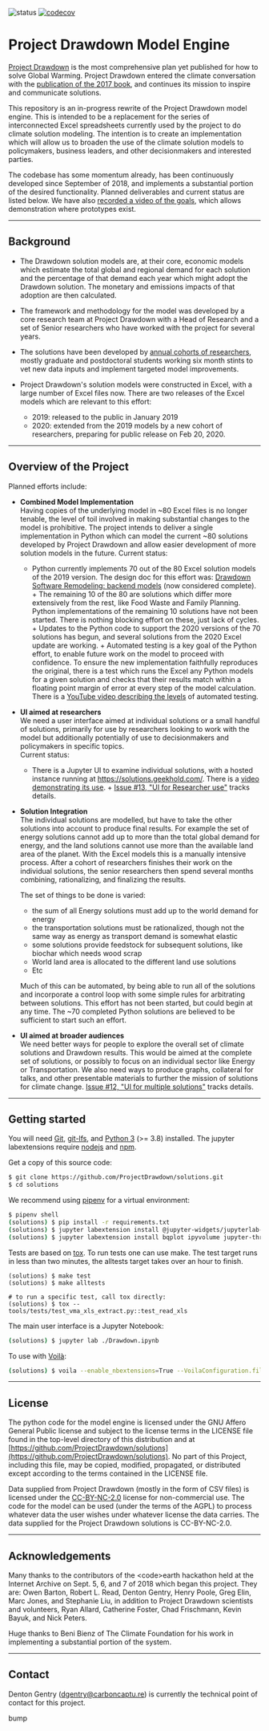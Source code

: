 ![status](https://github.com/ProjectDrawdown/solutions/workflows/Drawdown%20Solutions%20Python%20application/badge.svg)
[![codecov](https://codecov.io/gh/ProjectDrawdown/solutions/branch/master/graph/badge.svg)](https://codecov.io/gh/ProjectDrawdown/solutions)

# Project Drawdown Model Engine

[Project Drawdown](https://www.drawdown.org/) is the most comprehensive plan yet published for how to solve Global Warming. Project Drawdown entered the climate conversation with the [publication of the 2017 book](https://www.drawdown.org/the-book), and continues its mission to inspire and communicate solutions.

This repository is an in-progress rewrite of the Project Drawdown model engine. This is intended to be a replacement for the series of interconnected Excel spreadsheets currently used by the project to do climate solution modeling. The intention is to create an implementation which will allow us to broaden the use of the climate solution models to policymakers, business leaders, and other decisionmakers and interested parties.

The codebase has some momentum already, has been continuously developed since September of 2018, and implements a substantial portion of the desired functionality. Planned deliverables and current status are listed below. We have also [recorded a video of the goals](https://youtu.be/Ffmx9KS-fW8), which allows demonstration where prototypes exist.

---

## Background

- The Drawdown solution models are, at their core, economic models which estimate the total global and regional demand for each solution and the percentage of that demand each year which might adopt the Drawdown solution. The monetary and emissions impacts of that adoption are then calculated.

- The framework and methodology for the model was developed by a core research team at Project Drawdown with a Head of Research and a set of Senior researchers who have worked with the project for several years.

- The solutions have been developed by [annual cohorts of researchers](https://www.drawdown.org/research-fellows), mostly graduate and postdoctoral students working six month stints to vet new data inputs and implement targeted model improvements.

- Project Drawdown's solution models were constructed in Excel, with a large number of Excel files now. There are two releases of the Excel models which are relevant to this effort:
  - 2019: released to the public in January 2019
  - 2020: extended from the 2019 models by a new cohort of researchers, preparing for public release on Feb 20, 2020.

---

## Overview of the Project

Planned efforts include:

- **Combined Model Implementation**  
  Having copies of the underlying model in ~80 Excel files is no longer tenable, the level of toil involved in making substantial changes to the model is prohibitive. The project intends to deliver a single implementation in Python which can model the current ~80 solutions developed by Project Drawdown and allow easier development of more solution models in the future.
  Current status:  
   + Python currently implements 70 out of the 80 Excel solution models of the 2019 version. The design doc for this effort was: [Drawdown Software Remodeling: backend models](https://docs.google.com/document/d/1X9X-61CG26m0XTUmqKeGJwU-HinPELD9HwBO064b5dA/edit) (now considered complete). + The remaining 10 of the 80 are solutions which differ more extensively from the rest, like Food Waste and Family Planning. Python implementations of the remaining 10 solutions have not been started. There is nothing blocking effort on these, just lack of cycles. + Updates to the Python code to support the 2020 versions of the 70 solutions has begun, and several solutions from the 2020 Excel update are working. + Automated testing is a key goal of the Python effort, to enable future work on the model to proceed with confidence. To ensure the new implementation faithfully reproduces the original, there is a test which runs the Excel any Python models for a given solution and checks that their results match within a floating point margin of error at every step of the model calculation. There is a [YouTube video describing the levels](https://www.youtube.com/watch?v=K6P56qUkCrw) of automated testing.

- **UI aimed at researchers**  
  We need a user interface aimed at individual solutions or a small handful of solutions, primarily for use by researchers looking to work with the model but additionally potentially of use to decisionmakers and policymakers in specific topics.  
  Current status:  
   + There is a Jupyter UI to examine individual solutions, with a hosted instance running at https://solutions.geekhold.com/. There is a [video demonstrating its use](https://www.youtube.com/watch?v=MMrQwObdEZ4). + [Issue #13, "UI for Researcher use"](https://github.com/ProjectDrawdown/solutions/issues/13) tracks details.

- **Solution Integration**  
  The individual solutions are modelled, but have to take the other solutions into account to produce final results. For example the set of energy solutions cannot add up to more than the total global demand for energy, and the land solutions cannot use more than the available land area of the planet. With the Excel models this is a manually intensive process. After a cohort of researchers finishes their work on the individual solutions, the senior researchers then spend several months combining, rationalizing, and finalizing the results.

  The set of things to be done is varied:

  - the sum of all Energy solutions must add up to the world demand for energy
  - the transportation solutions must be rationalized, though not the same way as energy as transport demand is somewhat elastic
  - some solutions provide feedstock for subsequent solutions, like biochar which needs wood scrap
  - World land area is allocated to the different land use solutions
  - Etc

  Much of this can be automated, by being able to run all of the solutions and incorporate a control loop with some simple rules for arbitrating between solutions. This effort has not been started, but could begin at any time. The ~70 completed Python solutions are believed to be sufficient to start such an effort.

- **UI aimed at broader audiences**  
  We need better ways for people to explore the overall set of climate solutions and Drawdown results. This would be aimed at the complete set of solutions, or possibly to focus on an individual sector like Energy or Transportation. We also need ways to produce graphs, collateral for talks, and other presentable materials to further the mission of solutions for climate change. [Issue #12, "UI for multiple solutions"](https://github.com/ProjectDrawdown/solutions/issues/12) tracks details.

---

## Getting started

You will need [Git](https://git-scm.com/book/en/v2/Getting-Started-Installing-Git), [git-lfs](https://git-lfs.github.com/), and [Python 3](https://docs.python.org/3/using/index.html) (>= 3.8) installed. The jupyter labextensions require [nodejs](https://nodejs.org/) and [npm](https://www.npmjs.com/).

Get a copy of this source code:

```sh
$ git clone https://github.com/ProjectDrawdown/solutions.git
$ cd solutions
```

We recommend using [pipenv](https://github.com/pypa/pipenv) for a virtual environment:

```sh
$ pipenv shell
(solutions) $ pip install -r requirements.txt
(solutions) $ jupyter labextension install @jupyter-widgets/jupyterlab-manager
(solutions) $ jupyter labextension install bqplot ipyvolume jupyter-threejs qgrid
```

Tests are based on [tox](https://tox.readthedocs.org/). To run tests one can use make. The test target runs in less than two minutes, the alltests
target takes over an hour to finish.

```
(solutions) $ make test
(solutions) $ make alltests

# to run a specific test, call tox directly:
(solutions) $ tox -- tools/tests/test_vma_xls_extract.py::test_read_xls
```

The main user interface is a Jupyter Notebook:

```sh
(solutions) $ jupyter lab ./Drawdown.ipynb
```

To use with [Voilà](https://blog.jupyter.org/and-voil%C3%A0-f6a2c08a4a93):

```sh
(solutions) $ voila --enable_nbextensions=True --VoilaConfiguration.file_whitelist="['.*\.(png|jpg|gif|svg|csv|json|ico|js)']" ./VoilaDrawdown.ipynb
```

---

## License

The python code for the model engine is licensed under the GNU Affero General Public license and subject to the license terms in the LICENSE file found in the top-level directory of this distribution and at [https://github.com/ProjectDrawdown/solutions](https://github.com/ProjectDrawdown/solutions). No part of this Project, including this file, may be copied, modified, propagated, or distributed except according to the terms contained in the LICENSE file.

Data supplied from Project Drawdown (mostly in the form of CSV files) is licensed under the [CC-BY-NC-2.0](https://creativecommons.org/licenses/by-nc/2.0/) license for non-commercial use. The code for the model can be used (under the terms of the AGPL) to process whatever data the user wishes under whatever license the data carries. The data supplied for the Project Drawdown solutions is CC-BY-NC-2.0.

---

## Acknowledgements

Many thanks to the contributors of the &lt;code&gt;earth hackathon held at the Internet Archive on Sept. 5, 6, and 7 of 2018 which began this project. They are: Owen Barton, Robert L. Read, Denton Gentry, Henry Poole, Greg Elin, Marc Jones, and Stephanie Liu, in addition to Project Drawdown scientists and volunteers, Ryan Allard, Catherine Foster, Chad Frischmann, Kevin Bayuk, and Nick Peters.

Huge thanks to Beni Bienz of The Climate Foundation for his work in implementing a substantial portion of the system.

---

## Contact

Denton Gentry (dgentry@carboncaptu.re) is currently the technical point of contact for this project.

bump
